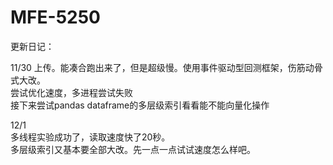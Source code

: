 # MFE-5250
  
  
更新日记：  
  
11/30 
上传。能凑合跑出来了，但是超级慢。使用事件驱动型回测框架，伤筋动骨式大改。  
尝试优化速度，多进程尝试失败  
接下来尝试pandas dataframe的多层级索引看看能不能向量化操作  
  
12/1  
多线程实验成功了，读取速度快了20秒。  
多层级索引又基本要全部大改。先一点一点试试速度怎么样吧。  

